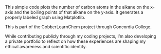 This simple code plots the number of carbon atoms in the alkane on the x-axis and the boiling points of that alkane on the y-axis. It generates a properly labeled graph using Matplotlib.

This is part of the CobberLearnChem project through Concordia College.

While contributing publicly through my coding projects, I’m also developing a private portfolio to reflect on how these experiences are shaping my ethical awareness and scientific identity.
